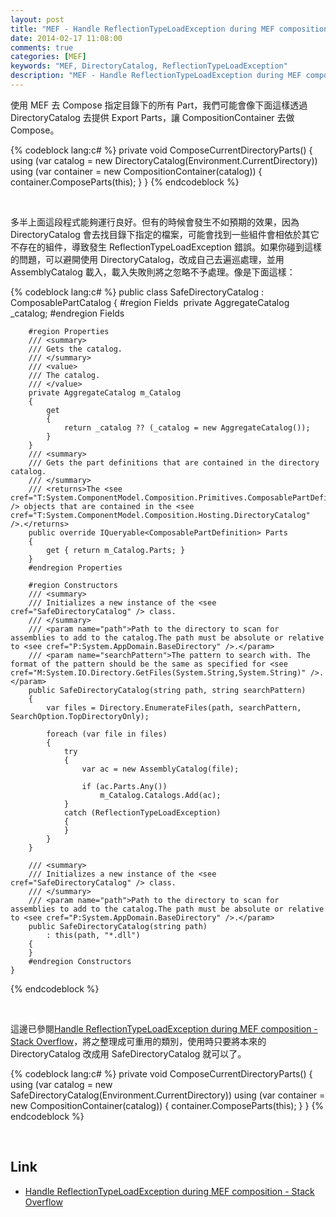 ```yaml
---
layout: post
title: "MEF - Handle ReflectionTypeLoadException during MEF composition"
date: 2014-02-17 11:08:00
comments: true
categories: [MEF]
keywords: "MEF, DirectoryCatalog, ReflectionTypeLoadException"
description: "MEF - Handle ReflectionTypeLoadException during MEF composition"
---
```


使用 MEF 去 Compose 指定目錄下的所有 Part，我們可能會像下面這樣透過 DirectoryCatalog 去提供 Export Parts，讓 CompositionContainer 去做 Compose。  

<!-- More -->

{% codeblock lang:c# %}
        private void ComposeCurrentDirectoryParts()
        {
            using (var catalog = new DirectoryCatalog(Environment.CurrentDirectory))
            using (var container = new CompositionContainer(catalog))
            {
                container.ComposeParts(this);
            }
        }
{% endcodeblock %}

<br/>

多半上面這段程式能夠運行良好。但有的時候會發生不如預期的效果，因為 DirectoryCatalog 會去找目錄下指定的檔案，可能會找到一些組件會相依於其它不存在的組件，導致發生 ReflectionTypeLoadException 錯誤。如果你碰到這樣的問題，可以避開使用 DirectoryCatalog，改成自己去遍巡處理，並用 AssemblyCatalog 載入，載入失敗則將之忽略不予處理。像是下面這樣：  

{% codeblock lang:c# %}
    public class SafeDirectoryCatalog : ComposablePartCatalog
    {
		#region Fields 
        private AggregateCatalog _catalog;
		#endregion Fields 

		#region Properties 
        /// <summary>
        /// Gets the catalog.
        /// </summary>
        /// <value>
        /// The catalog.
        /// </value>
        private AggregateCatalog m_Catalog
        {
            get
            {
                return _catalog ?? (_catalog = new AggregateCatalog());
            }
        }
        /// <summary>
        /// Gets the part definitions that are contained in the directory catalog.
        /// </summary>
        /// <returns>The <see cref="T:System.ComponentModel.Composition.Primitives.ComposablePartDefinition" /> objects that are contained in the <see cref="T:System.ComponentModel.Composition.Hosting.DirectoryCatalog" />.</returns>
        public override IQueryable<ComposablePartDefinition> Parts
        {
            get { return m_Catalog.Parts; }
        }
		#endregion Properties 

		#region Constructors 
        /// <summary>
        /// Initializes a new instance of the <see cref="SafeDirectoryCatalog" /> class.
        /// </summary>
        /// <param name="path">Path to the directory to scan for assemblies to add to the catalog.The path must be absolute or relative to <see cref="P:System.AppDomain.BaseDirectory" />.</param>
        /// <param name="searchPattern">The pattern to search with. The format of the pattern should be the same as specified for <see cref="M:System.IO.Directory.GetFiles(System.String,System.String)" />.</param>
        public SafeDirectoryCatalog(string path, string searchPattern)
        {
            var files = Directory.EnumerateFiles(path, searchPattern, SearchOption.TopDirectoryOnly);

            foreach (var file in files)
            {
                try
                {
                    var ac = new AssemblyCatalog(file);

                    if (ac.Parts.Any())
                        m_Catalog.Catalogs.Add(ac);
                }
                catch (ReflectionTypeLoadException)
                {
                }
            }
        }

        /// <summary>
        /// Initializes a new instance of the <see cref="SafeDirectoryCatalog" /> class.
        /// </summary>
        /// <param name="path">Path to the directory to scan for assemblies to add to the catalog.The path must be absolute or relative to <see cref="P:System.AppDomain.BaseDirectory" />.</param>
        public SafeDirectoryCatalog(string path)
            : this(path, "*.dll")
        {
        }
		#endregion Constructors 
    }
{% endcodeblock %}

<br/>

這邊已參閱[Handle ReflectionTypeLoadException during MEF composition - Stack Overflow](http://stackoverflow.com/questions/4144683/handle-reflectiontypeloadexception-during-mef-composition)，將之整理成可重用的類別，使用時只要將本來的 DirectoryCatalog 改成用 SafeDirectoryCatalog 就可以了。  

{% codeblock lang:c# %}
        private void ComposeCurrentDirectoryParts()
        {
            using (var catalog = new SafeDirectoryCatalog(Environment.CurrentDirectory))
            using (var container = new CompositionContainer(catalog))
            {
                container.ComposeParts(this);
            }
        }
{% endcodeblock %}

<br/>

Link
----
* [Handle ReflectionTypeLoadException during MEF composition - Stack Overflow](http://stackoverflow.com/questions/4144683/handle-reflectiontypeloadexception-during-mef-composition)
